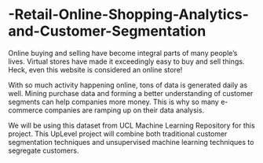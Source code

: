 # -Retail-Online-Shopping-Analytics-and-Customer-Segmentation

Online buying and selling have become integral parts of many people’s lives. Virtual stores have made it exceedingly easy to buy and sell things. Heck, even this website is considered an online store!

With so much activity happening online, tons of data is generated daily as well. Mining purchase data and forming a better understanding of customer segments can help companies more money. This is why so many e-commerce companies are ramping up on their data analysis.

We will be using this dataset from UCL Machine Learning Repository for this project. This UpLevel project will combine both traditional customer segmentation techniques and unsupervised machine learning techniques to segregate customers.
